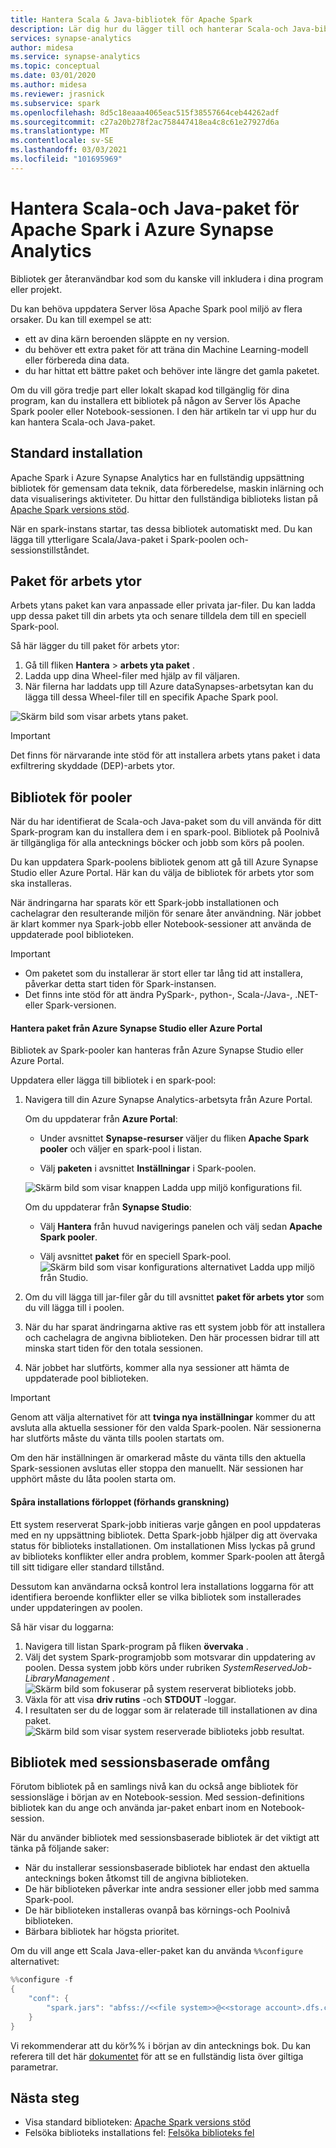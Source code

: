 ```yaml
---
title: Hantera Scala & Java-bibliotek för Apache Spark
description: Lär dig hur du lägger till och hanterar Scala-och Java-bibliotek i Azure Synapse Analytics.
services: synapse-analytics
author: midesa
ms.service: synapse-analytics
ms.topic: conceptual
ms.date: 03/01/2020
ms.author: midesa
ms.reviewer: jrasnick
ms.subservice: spark
ms.openlocfilehash: 8d5c18eaaa4065eac515f38557664ceb44262adf
ms.sourcegitcommit: c27a20b278f2ac758447418ea4c8c61e27927d6a
ms.translationtype: MT
ms.contentlocale: sv-SE
ms.lasthandoff: 03/03/2021
ms.locfileid: "101695969"
---
```

# <a name="manage-scala-and-java-packages-for-apache-spark-in-azure-synapse-analytics"></a>Hantera Scala-och Java-paket för Apache Spark i Azure Synapse Analytics

Bibliotek ger återanvändbar kod som du kanske vill inkludera i dina program eller projekt. 

Du kan behöva uppdatera Server lösa Apache Spark pool miljö av flera orsaker. Du kan till exempel se att:
- ett av dina kärn beroenden släppte en ny version.
- du behöver ett extra paket för att träna din Machine Learning-modell eller förbereda dina data.
- du har hittat ett bättre paket och behöver inte längre det gamla paketet.

Om du vill göra tredje part eller lokalt skapad kod tillgänglig för dina program, kan du installera ett bibliotek på någon av Server lös Apache Spark pooler eller Notebook-sessionen. I den här artikeln tar vi upp hur du kan hantera Scala-och Java-paket.

## <a name="default-installation"></a>Standard installation
Apache Spark i Azure Synapse Analytics har en fullständig uppsättning bibliotek för gemensam data teknik, data förberedelse, maskin inlärning och data visualiserings aktiviteter. Du hittar den fullständiga biblioteks listan på [Apache Spark versions stöd](apache-spark-version-support.md). 

När en spark-instans startar, tas dessa bibliotek automatiskt med. Du kan lägga till ytterligare Scala/Java-paket i Spark-poolen och-sessionstillståndet.

## <a name="workspace-packages"></a>Paket för arbets ytor
Arbets ytans paket kan vara anpassade eller privata jar-filer. Du kan ladda upp dessa paket till din arbets yta och senare tilldela dem till en speciell Spark-pool.

Så här lägger du till paket för arbets ytor:
1. Gå till fliken **Hantera**  >  **arbets yta paket** .
2. Ladda upp dina Wheel-filer med hjälp av fil väljaren.
3. När filerna har laddats upp till Azure dataSynapses-arbetsytan kan du lägga till dessa Wheel-filer till en specifik Apache Spark pool.

![Skärm bild som visar arbets ytans paket.](./media/apache-spark-azure-portal-add-libraries/studio-add-workspace-package.png "Visa paket för arbets ytor")

> [!IMPORTANT]
> Det finns för närvarande inte stöd för att installera arbets ytans paket i data exfiltrering skyddade (DEP)-arbets ytor.

## <a name="pool-libraries"></a>Bibliotek för pooler
När du har identifierat de Scala-och Java-paket som du vill använda för ditt Spark-program kan du installera dem i en spark-pool. Bibliotek på Poolnivå är tillgängliga för alla antecknings böcker och jobb som körs på poolen.

Du kan uppdatera Spark-poolens bibliotek genom att gå till Azure Synapse Studio eller Azure Portal. Här kan du välja de bibliotek för arbets ytor som ska installeras. 

När ändringarna har sparats kör ett Spark-jobb installationen och cachelagrar den resulterande miljön för senare åter användning. När jobbet är klart kommer nya Spark-jobb eller Notebook-sessioner att använda de uppdaterade pool biblioteken. 

> [!IMPORTANT]
> - Om paketet som du installerar är stort eller tar lång tid att installera, påverkar detta start tiden för Spark-instansen.
> - Det finns inte stöd för att ändra PySpark-, python-, Scala-/Java-, .NET-eller Spark-versionen.

#### <a name="manage-packages-from-azure-synapse-studio-or-azure-portal"></a>Hantera paket från Azure Synapse Studio eller Azure Portal
Bibliotek av Spark-pooler kan hanteras från Azure Synapse Studio eller Azure Portal. 

Uppdatera eller lägga till bibliotek i en spark-pool:
1. Navigera till din Azure Synapse Analytics-arbetsyta från Azure Portal.

    Om du uppdaterar från **Azure Portal**:

    - Under avsnittet **Synapse-resurser** väljer du fliken **Apache Spark pooler** och väljer en spark-pool i listan.
     
    - Välj **paketen** i avsnittet **Inställningar** i Spark-poolen.
  
    ![Skärm bild som visar knappen Ladda upp miljö konfigurations fil.](./media/apache-spark-azure-portal-add-libraries/apache-spark-add-library-azure.png "Lägg till Python-bibliotek")
   
    Om du uppdaterar från **Synapse Studio**:
    - Välj **Hantera** från huvud navigerings panelen och välj sedan **Apache Spark pooler**.

    - Välj avsnittet **paket** för en speciell Spark-pool.
    ![Skärm bild som visar konfigurations alternativet Ladda upp miljö från Studio.](./media/apache-spark-azure-portal-add-libraries/studio-update-libraries.png "Lägga till Python-bibliotek från Studio")
   
2. Om du vill lägga till jar-filer går du till avsnittet **paket för arbets ytor** som du vill lägga till i poolen. 
3. När du har sparat ändringarna aktive ras ett system jobb för att installera och cachelagra de angivna biblioteken. Den här processen bidrar till att minska start tiden för den totala sessionen. 
4. När jobbet har slutförts, kommer alla nya sessioner att hämta de uppdaterade pool biblioteken.

> [!IMPORTANT]
> Genom att välja alternativet för att **tvinga nya inställningar** kommer du att avsluta alla aktuella sessioner för den valda Spark-poolen. När sessionerna har slutförts måste du vänta tills poolen startats om. 
>
> Om den här inställningen är omarkerad måste du vänta tills den aktuella Spark-sessionen avslutas eller stoppa den manuellt. När sessionen har upphört måste du låta poolen starta om.

#### <a name="track-installation-progress-preview"></a>Spåra installations förloppet (förhands granskning)
Ett system reserverat Spark-jobb initieras varje gången en pool uppdateras med en ny uppsättning bibliotek. Detta Spark-jobb hjälper dig att övervaka status för biblioteks installationen. Om installationen Miss lyckas på grund av biblioteks konflikter eller andra problem, kommer Spark-poolen att återgå till sitt tidigare eller standard tillstånd. 

Dessutom kan användarna också kontrol lera installations loggarna för att identifiera beroende konflikter eller se vilka bibliotek som installerades under uppdateringen av poolen.

Så här visar du loggarna:
1. Navigera till listan Spark-program på fliken **övervaka** . 
2. Välj det system Spark-programjobb som motsvarar din uppdatering av poolen. Dessa system jobb körs under rubriken *SystemReservedJob-LibraryManagement* .
   ![Skärm bild som fokuserar på system reserverat biblioteks jobb.](./media/apache-spark-azure-portal-add-libraries/system-reserved-library-job.png "Visa system biblioteks jobb")
3. Växla för att visa **driv rutins** -och **STDOUT** -loggar. 
4. I resultaten ser du de loggar som är relaterade till installationen av dina paket.
    ![Skärm bild som visar system reserverade biblioteks jobb resultat.](./media/apache-spark-azure-portal-add-libraries/system-reserved-library-job-results.png "Visa jobb förlopp för system bibliotek")

## <a name="session-scoped-libraries"></a>Bibliotek med sessionsbaserade omfång 
Förutom bibliotek på en samlings nivå kan du också ange bibliotek för sessionsläge i början av en Notebook-session.  Med session-definitions bibliotek kan du ange och använda jar-paket enbart inom en Notebook-session. 

När du använder bibliotek med sessionsbaserade bibliotek är det viktigt att tänka på följande saker:
   - När du installerar sessionsbaserade bibliotek har endast den aktuella antecknings boken åtkomst till de angivna biblioteken. 
   - De här biblioteken påverkar inte andra sessioner eller jobb med samma Spark-pool. 
   - De här biblioteken installeras ovanpå bas körnings-och Poolnivå biblioteken. 
   - Bärbara bibliotek har högsta prioritet.

Om du vill ange ett Scala Java-eller-paket kan du använda ```%%configure``` alternativet:

```scala
%%configure -f
{
    "conf": {
        "spark.jars": "abfss://<<file system>>@<<storage account>.dfs.core.windows.net/<<path to JAR file>>",
    }
}
```

Vi rekommenderar att du kör%% i början av din antecknings bok. Du kan referera till det här [dokumentet](https://github.com/cloudera/livy#request-body) för att se en fullständig lista över giltiga parametrar.

## <a name="next-steps"></a>Nästa steg
- Visa standard biblioteken: [Apache Spark versions stöd](apache-spark-version-support.md)
- Felsöka biblioteks installations fel: [Felsöka biblioteks fel](apache-spark-troubleshoot-library-errors.md)

